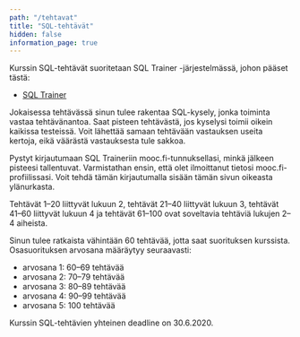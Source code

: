 ```yaml
---
path: "/tehtavat"
title: "SQL-tehtävät"
hidden: false
information_page: true
---
```


Kurssin SQL-tehtävät suoritetaan SQL Trainer -järjestelmässä,
johon pääset tästä:

* [SQL Trainer](https://ahslaaks.users.cs.helsinki.fi/sqltrainer/)

Jokaisessa tehtävässä sinun tulee rakentaa SQL-kysely,
jonka toiminta vastaa tehtävänantoa.
Saat pisteen tehtävästä, jos kyselysi toimii oikein kaikissa testeissä.
Voit lähettää samaan tehtävään vastauksen useita kertoja,
eikä väärästä vastauksesta tule sakkoa.

Pystyt kirjautumaan SQL Traineriin mooc.fi-tunnuksellasi,
minkä jälkeen pisteesi tallentuvat.
Varmistathan ensin, että olet ilmoittanut tietosi mooc.fi-profiilissasi.
Voit tehdä tämän kirjautumalla sisään tämän sivun oikeasta ylänurkasta.

Tehtävät 1–20 liittyvät lukuun 2,
tehtävät 21–40 liittyvät lukuun 3,
tehtävät 41–60 liittyvät lukuun 4 ja
tehtävät 61–100 ovat soveltavia tehtäviä
lukujen 2–4 aiheista.

Sinun tulee ratkaista vähintään 60 tehtävää,
jotta saat suorituksen kurssista.
Osasuorituksen arvosana määräytyy seuraavasti:

* arvosana 1: 60–69 tehtävää
* arvosana 2: 70–79 tehtävää
* arvosana 3: 80–89 tehtävää
* arvosana 4: 90–99 tehtävää
* arvosana 5: 100 tehtävää

Kurssin SQL-tehtävien yhteinen deadline on 30.6.2020.
